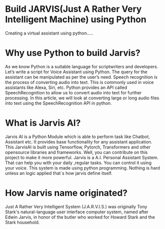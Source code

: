 # Build JARVIS(Just A Rather Very Intelligent Machine) using Python
Creating a virtual assistant using python.....
# Why use Python to build Jarvis?
   As we know Python is a suitable language for scriptwriters and developers. Let’s write a script for Voice Assistant using Python. The query for the assistant can be  manipulated as per the user’s need. 
Speech recognition is the process of converting audio into text. This is commonly used in voice assistants like Alexa, Siri, etc. Python provides an API called SpeechRecognition to allow us to convert audio into text for further processing. In this article, we will look at converting large or long audio files into text using the SpeechRecognition API in python.
# What is Jarvis AI?
Jarvis AI is a Python Module which is able to perform task like Chatbot, Assistant etc. It provides base functionality for any assistant application. This JarvisAI is built using Tensorflow, Pytorch, Transformers and other opensource libraries and frameworks. Well, you can contribute on this project to make it more powerful.
Jarvis is a A.I. Personal Assistant System. That can help you with your daily ,regular tasks. You can control it using your voice. This system is made using python programming. Nothing is hard unless an logic applied that`s how jarvis define itself.
# How Jarvis name originated?
Just A Rather Very Intelligent System (J.A.R.V.I.S.) was originally Tony Stark's natural-language user interface computer system, named after Edwin Jarvis, in honor of the butler who worked for Howard Stark and the Stark household.

